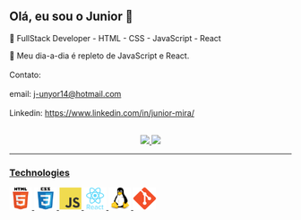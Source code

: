 ## Olá, eu sou o Junior 👋

💚 FullStack Developer - HTML - CSS - JavaScript - React

📆 Meu dia-a-dia é repleto de JavaScript e React.
 <br>  
      Contato: 
       <br>  
      email: j-unyor14@hotmail.com
       <br>  
      Linkedin: https://www.linkedin.com/in/junior-mira/
      
<div align="center">
  <br>
  <a href="https://github.com/JuniorMira0">
    <img height="160em" src="https://github-readme-stats.vercel.app/api?username=JuniorMira0&show_icons=true&theme=github_dark&include_all_commits=true&count_private=true"/>
    <img height="160em" src="https://github-readme-stats.vercel.app/api/top-langs/?username=JuniorMira0&layout=compact&langs_count=7&theme=github_dark"/>
</div>

<hr/>

### Technologies
<div>
  <img width="8%" src="https://raw.githubusercontent.com/devicons/devicon/master/icons/html5/html5-original-wordmark.svg" alt="HTML" >
  <img width="8%" src="https://raw.githubusercontent.com/devicons/devicon/master/icons/css3/css3-original-wordmark.svg" alt="CSS">
  <img width="8%" src="https://raw.githubusercontent.com/devicons/devicon/master/icons/javascript/javascript-original.svg" alt="JavaScript">
  <img width="8%" src="https://raw.githubusercontent.com/devicons/devicon/master/icons/react/react-original-wordmark.svg" alt="React">
  <img width="8%" src="https://raw.githubusercontent.com/devicons/devicon/master/icons/linux/linux-original.svg" alt="linux">
  <img width="8%" src="https://raw.githubusercontent.com/devicons/devicon/master/icons/git/git-original.svg" alt="git">
</div>
